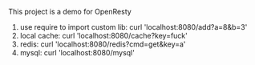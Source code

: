 This project is a demo for OpenResty

1. use require to import custom lib: curl 'localhost:8080/add?a=8&b=3'    
2. local cache: curl 'localhost:8080/cache?key=fuck'    
3. redis: curl 'localhost:8080/redis?cmd=get&key=a'      
4. mysql: curl 'localhost:8080/mysql'      

   

  
